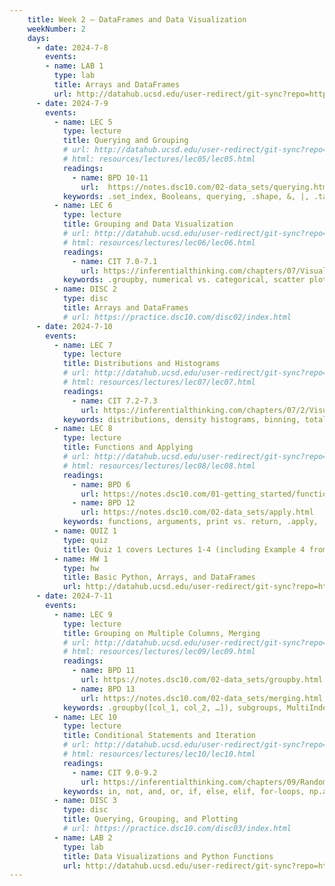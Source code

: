 ```yaml
---
    title: Week 2 – DataFrames and Data Visualization
    weekNumber: 2
    days:
      - date: 2024-7-8
        events:    
        - name: LAB 1
          type: lab
          title: Arrays and DataFrames
          url: http://datahub.ucsd.edu/user-redirect/git-sync?repo=https://github.com/dsc-courses/dsc10-2024-su&subPath=labs/lab01/lab01.ipynb
      - date: 2024-7-9
        events:
          - name: LEC 5
            type: lecture
            title: Querying and Grouping
            # url: http://datahub.ucsd.edu/user-redirect/git-sync?repo=https://github.com/dsc-courses/dsc10-2024-su&subPath=lectures/lec05/lec05.ipynb
            # html: resources/lectures/lec05/lec05.html
            readings:
              - name: BPD 10-11
                url:  https://notes.dsc10.com/02-data_sets/querying.html
            keywords: .set_index, Booleans, querying, .shape, &, |, .take, .groupby, aggregation 
          - name: LEC 6
            type: lecture
            title: Grouping and Data Visualization
            # url: http://datahub.ucsd.edu/user-redirect/git-sync?repo=https://github.com/dsc-courses/dsc10-2024-su&subPath=lectures/lec06/lec06.ipynb
            # html: resources/lectures/lec06/lec06.html
            readings: 
              - name: CIT 7.0-7.1
                url: https://inferentialthinking.com/chapters/07/Visualization.html
            keywords: .groupby, numerical vs. categorical, scatter plot, line plot, bar chart
          - name: DISC 2
            type: disc
            title: Arrays and DataFrames
            # url: https://practice.dsc10.com/disc02/index.html
      - date: 2024-7-10
        events:
          - name: LEC 7
            type: lecture
            title: Distributions and Histograms
            # url: http://datahub.ucsd.edu/user-redirect/git-sync?repo=https://github.com/dsc-courses/dsc10-2024-su&subPath=lectures/lec07/lec07.ipynb
            # html: resources/lectures/lec07/lec07.html
            readings: 
              - name: CIT 7.2-7.3
                url: https://inferentialthinking.com/chapters/07/2/Visualizing_Numerical_Distributions.html
            keywords: distributions, density histograms, binning, total area, overlaid plots
          - name: LEC 8
            type: lecture
            title: Functions and Applying
            # url: http://datahub.ucsd.edu/user-redirect/git-sync?repo=https://github.com/dsc-courses/dsc10-2024-su&subPath=lectures/lec08/lec08.ipynb
            # html: resources/lectures/lec08/lec08.html
            readings:
              - name: BPD 6
                url: https://notes.dsc10.com/01-getting_started/functions-defining.html#example), 
              - name: BPD 12
                url: https://notes.dsc10.com/02-data_sets/apply.html
            keywords: functions, arguments, print vs. return, .apply, .reset_index
          - name: QUIZ 1
            type: quiz
            title: Quiz 1 covers Lectures 1-4 (including Example 4 from Lecture 5)
          - name: HW 1
            type: hw
            title: Basic Python, Arrays, and DataFrames
            url: http://datahub.ucsd.edu/user-redirect/git-sync?repo=https://github.com/dsc-courses/dsc10-2024-su&subPath=homeworks/hw01/hw01.ipynb
      - date: 2024-7-11
        events:
          - name: LEC 9
            type: lecture
            title: Grouping on Multiple Columns, Merging
            # url: http://datahub.ucsd.edu/user-redirect/git-sync?repo=https://github.com/dsc-courses/dsc10-2024-su&subPath=lectures/lec09/lec09.ipynb
            # html: resources/lectures/lec09/lec09.html
            readings: 
              - name: BPD 11
                url: https://notes.dsc10.com/02-data_sets/groupby.html
              - name: BPD 13
                url: https://notes.dsc10.com/02-data_sets/merging.html
            keywords: .groupby([col_1, col_2, …]), subgroups, MultiIndex, .merge, number of rows
          - name: LEC 10
            type: lecture
            title: Conditional Statements and Iteration
            # url: http://datahub.ucsd.edu/user-redirect/git-sync?repo=https://github.com/dsc-courses/dsc10-2024-su&subPath=lectures/lec10/lec10.ipynb
            # html: resources/lectures/lec10/lec10.html
            readings: 
              - name: CIT 9.0-9.2
                url: https://inferentialthinking.com/chapters/09/Randomness.html
            keywords: in, not, and, or, if, else, elif, for-loops, np.append, accumulator pattern  
          - name: DISC 3
            type: disc
            title: Querying, Grouping, and Plotting
            # url: https://practice.dsc10.com/disc03/index.html
          - name: LAB 2
            type: lab
            title: Data Visualizations and Python Functions
            url: http://datahub.ucsd.edu/user-redirect/git-sync?repo=https://github.com/dsc-courses/dsc10-2024-su&subPath=labs/lab02/lab02.ipynb
---
```

